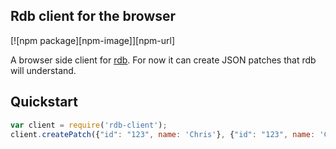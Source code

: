 __Rdb client for the browser__
------------------------------------- 
[![npm package][npm-image]][npm-url] 

A browser side client for [rdb](https://npmjs.org/package/rdb). For now it can create JSON patches that rdb will understand.

## Quickstart


```js
var client = require('rdb-client');
client.createPatch({"id": "123", name: 'Chris'}, {"id": "123", name: 'Chris Brown', "interests": ["skiiing", "hiking"]});
```
